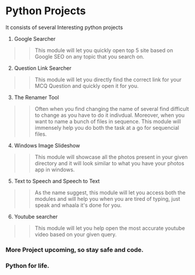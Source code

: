# Python Projects
 It consists of several Interesting python projects
1. Google Searcher 
>> This module will let you quickly open top 5 site based on Google SEO on any topic that you search on.
2. Question Link Searcher
>> This module will let you directly find the correct link for your MCQ Question and quickly open it for you.
3. The Renamer Tool
>> Often when you find changing the name of several find difficult to change as you have to do it indivdual. Moreover, when you want to name a bunch of files in sequence. This module will immensely help you do both the task at a go for sequencial files.
4. Windows Image Slideshow
>> This module will showcase all the photos present in your given directory and it will look similar to what you have your photos app in windows.
5. Text to Speech and Speech to Text
>> As the name suggest, this module will let you access both the modules and will help you when you are tired of typing, just speak and whaala it's done for you.
6. Youtube searcher
>> This module will let you help open the most accurate youtube video based on your given query.

### More Project upcoming, so stay safe and code.
### Python for life.
